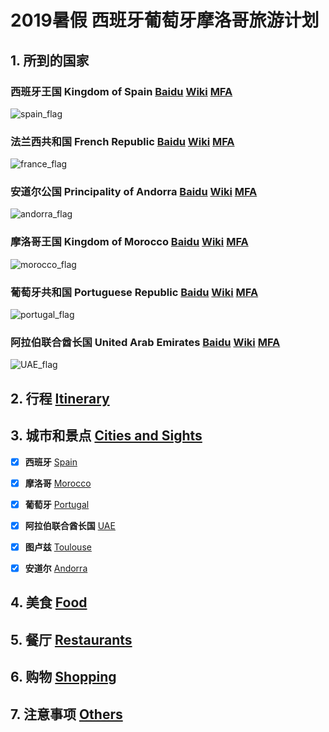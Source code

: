 # 2019暑假 西班牙葡萄牙摩洛哥旅游计划


## 1. 所到的国家

### 西班牙王国 Kingdom of Spain  [Baidu](https://baike.baidu.com/item/%E8%A5%BF%E7%8F%AD%E7%89%99/148941) [Wiki](https://en.wikipedia.org/wiki/Spain) [MFA](http://cs.mfa.gov.cn/zggmcg/ljmdd/oz_652287/xby_654955/)
![spain_flag](http://www.all-flags-world.com/country-flag/Spain/flag-spain-XL.jpg)

### 法兰西共和国 French Republic  [Baidu](https://baike.baidu.com/item/%E6%B3%95%E5%9B%BD/1173384) [Wiki](https://en.wikipedia.org/wiki/France) [MFA](http://cs.mfa.gov.cn/zggmcg/ljmdd/oz_652287/fg_653219/)
![france_flag](http://www.all-flags-world.com/country-flag/France/flag-france-XL.jpg)

### 安道尔公国 Principality of Andorra  [Baidu](https://baike.baidu.com/item/%E5%AE%89%E9%81%93%E5%B0%94/85439) [Wiki](https://en.wikipedia.org/wiki/Andorra) [MFA](http://cs.mfa.gov.cn/zggmcg/ljmdd/oz_652287/ade_652475/)
![andorra_flag](http://www.all-flags-world.com/country-flag/Andorra/flag-andorra-XL.jpg)

### 摩洛哥王国 Kingdom of Morocco  [Baidu](https://baike.baidu.com/item/%E6%91%A9%E6%B4%9B%E5%93%A5/373533) [Wiki](https://en.wikipedia.org/wiki/Morocco) [MFA](http://cs.mfa.gov.cn/zggmcg/ljmdd/fz_648564/mlg_650861/)
![morocco_flag](http://www.all-flags-world.com/country-flag/Morocco/flag-morocco-XL.jpg)

### 葡萄牙共和国 Portuguese Republic  [Baidu](https://baike.baidu.com/item/%E8%91%A1%E8%90%84%E7%89%99) [Wiki](https://en.wikipedia.org/wiki/Portugal)  [MFA](http://cs.mfa.gov.cn/zggmcg/ljmdd/oz_652287/pty_654335/)
![portugal_flag](http://www.all-flags-world.com/country-flag/Portugal/flag-portugal-XL.jpg)

### 阿拉伯联合酋长国 United Arab Emirates  [Baidu](https://baike.baidu.com/item/%E9%98%BF%E6%8B%89%E4%BC%AF%E8%81%94%E5%90%88%E9%85%8B%E9%95%BF%E5%9B%BD/198760) [Wiki](https://en.wikipedia.org/wiki/United_Arab_Emirates) [MFA](http://cs.mfa.gov.cn/zggmcg/ljmdd/yz_645708/alq_645772/)
![UAE_flag](http://www.flagpictures.org/downloads/print/united-arab-emirates1.jpg)

## 2. 行程 [Itinerary](https://keeperlu.github.io/itinerary.html)

## 3. 城市和景点 [Cities and Sights](https://keeperlu.github.io/cities.html)

- [x] **西班牙** [Spain](https://keeperlu.github.io/spain.html)
- [x] **摩洛哥** [Morocco](https://keeperlu.github.io/morocco.html)
- [x] **葡萄牙** [Portugal](https://keeperlu.github.io/portugal.html)
- [x] **阿拉伯联合酋长国**   [UAE](https://keeperlu.github.io/UAE.html)
- [x] **图卢兹** [Toulouse](https://keeperlu.github.io/france.html)
- [x] **安道尔** [Andorra](https://keeperlu.github.io/Andorra.html)


## 4. 美食 [Food](https://keeperlu.github.io/food.html)

## 5. 餐厅 [Restaurants](https://keeperlu.github.io/restaurants-esp.html)

## 6. 购物 [Shopping](https://keeperlu.github.io/shopping.html)

## 7. 注意事项 [Others](https://keeperlu.github.io/other.html)

